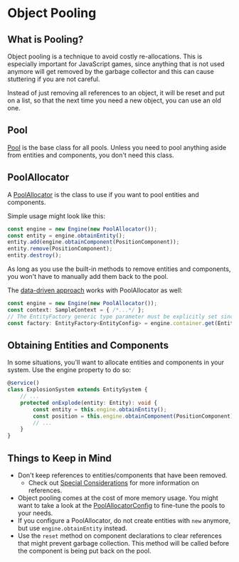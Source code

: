 # Object Pooling

## What is Pooling?

Object pooling is a technique to avoid costly re-allocations. This is especially important for JavaScript games, since anything that is not used anymore will get removed by the garbage collector and this can cause stuttering if you are not careful.

Instead of just removing all references to an object, it will be reset and put on a list, so that the next time you need a new object, you can use an old one.

## Pool

[Pool](../../api/classes/pool.md) is the base class for all pools. Unless you need to pool anything aside from entities and components, you don't need this class.

## PoolAllocator

A [PoolAllocator](../../api/classes/poolallocator.md) is the class to use if you want to pool entities and components.

Simple usage might look like this:
```typescript
const engine = new Engine(new PoolAllocator());
const entity = engine.obtainEntity();
entity.add(engine.obtainComponent(PositionComponent));
entity.remove(PositionComponent);
entity.destroy();
```

As long as you use the built-in methods to remove entities and components, you won't have to manually add them back to the pool.

The [data-driven approach](../data-driven/README.md) works with PoolAllocator as well:

```typescript
const engine = new Engine(new PoolAllocator());
const context: SampleContext = { /*...*/ };
// The EntityFactory generic type parameter must be explicitly set since the container can't detect it:
const factory: EntityFactory<EntityConfig> = engine.container.get(EntityFactory);
```

## Obtaining Entities and Components

In some situations, you'll want to allocate entities and components in your system. Use the engine property to do so:

```typescript
@service()
class ExplosionSystem extends EntitySystem {
    // ...
    protected onExplode(entity: Entity): void {
        const entity = this.engine.obtainEntity();
        const position = this.engine.obtainComponent(PositionComponent);
        // ...
    }
}
```

## Things to Keep in Mind

- Don't keep references to entities/components that have been removed.
  - Check out [Special Considerations](./special-considerations.md#keeping-references) for more information on references.
- Object pooling comes at the cost of more memory usage. You might want to take a look at the [PoolAllocatorConfig](../../api/interfaces/poolallocatorconfig.md) to fine-tune the pools to your needs.
- If you configure a PoolAllocator, do not create entities with `new` anymore, but use `engine.obtainEntity` instead.
- Use the `reset` method on component declarations to clear references that might prevent garbage collection. This method will be called before the component is being put back on the pool.
